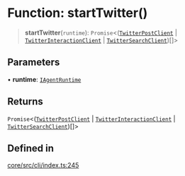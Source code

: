 # Function: startTwitter()

> **startTwitter**(`runtime`): `Promise`\<([`TwitterPostClient`](../classes/TwitterPostClient.md) \| [`TwitterInteractionClient`](../classes/TwitterInteractionClient.md) \| [`TwitterSearchClient`](../classes/TwitterSearchClient.md))[]\>

## Parameters

• **runtime**: [`IAgentRuntime`](../interfaces/IAgentRuntime.md)

## Returns

`Promise`\<([`TwitterPostClient`](../classes/TwitterPostClient.md) \| [`TwitterInteractionClient`](../classes/TwitterInteractionClient.md) \| [`TwitterSearchClient`](../classes/TwitterSearchClient.md))[]\>

## Defined in

[core/src/cli/index.ts:245](https://github.com/ai16z/eliza/blob/c96957e5a5d17e343b499dd4d46ce403856ac5bc/core/src/cli/index.ts#L245)
